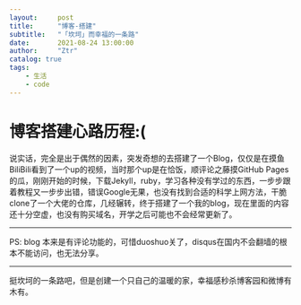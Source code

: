 ```yaml
---
layout:     post
title:      "博客-搭建"
subtitle:   "「坎坷」而幸福的一条路"
date:       2021-08-24 13:00:00
author:     "Ztr"
catalog: true
tags:
    - 生活
    - code
---
```


# 博客搭建心路历程:(

说实话，完全是出于偶然的因素，突发奇想的去搭建了一个Blog，仅仅是在摸鱼BiliBili看到了一个up的视频，当时那个up是在恰饭，顺评论之藤摸GitHub Pages的瓜，刚刚开始的时候，下载Jekyll，ruby，学习各种没有学过的东西，一步步跟着教程又一步步出错，错误Google无果，也没有找到合适的科学上网方法，干脆clone了一个大佬的仓库，几经辗转，终于搭建了一个我的blog，现在里面的内容还十分空虚，也没有购买域名，开学之后可能也不会经常更新了。

------

PS: blog 本来是有评论功能的，可惜duoshuo关了，disqus在国内不会翻墙的根本不能访问，也无法分享。

------

挺坎坷的一条路吧，但是创建一个只自己的温暖的家，幸福感秒杀博客园和微博有木有。
